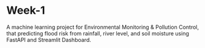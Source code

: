 # Week-1
A machine learning project for Environmental Monitoring &amp; Pollution Control, that predicting flood risk from rainfall, river level, and soil moisture using FastAPI and Streamlit Dashboard.

